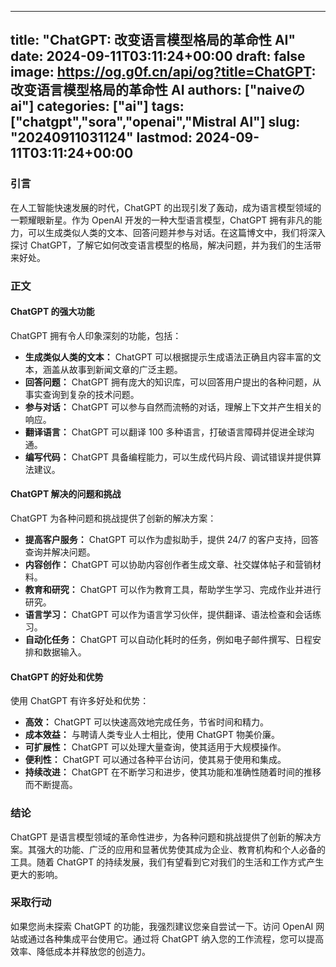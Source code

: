 
---
title: "ChatGPT: 改变语言模型格局的革命性 AI"
date: 2024-09-11T03:11:24+00:00
draft: false
image: https://og.g0f.cn/api/og?title=ChatGPT: 改变语言模型格局的革命性 AI
authors: ["naiveのai"]
categories: ["ai"]
tags: ["chatgpt","sora","openai","Mistral AI"]
slug: "20240911031124"
lastmod: 2024-09-11T03:11:24+00:00
---
### 引言

在人工智能快速发展的时代，ChatGPT 的出现引发了轰动，成为语言模型领域的一颗耀眼新星。作为 OpenAI 开发的一种大型语言模型，ChatGPT 拥有非凡的能力，可以生成类似人类的文本、回答问题并参与对话。在这篇博文中，我们将深入探讨 ChatGPT，了解它如何改变语言模型的格局，解决问题，并为我们的生活带来好处。

### 正文

#### ChatGPT 的强大功能

ChatGPT 拥有令人印象深刻的功能，包括：

- **生成类似人类的文本：** ChatGPT 可以根据提示生成语法正确且内容丰富的文本，涵盖从故事到新闻文章的广泛主题。
- **回答问题：** ChatGPT 拥有庞大的知识库，可以回答用户提出的各种问题，从事实查询到复杂的技术问题。
- **参与对话：** ChatGPT 可以参与自然而流畅的对话，理解上下文并产生相关的响应。
- **翻译语言：** ChatGPT 可以翻译 100 多种语言，打破语言障碍并促进全球沟通。
- **编写代码：** ChatGPT 具备编程能力，可以生成代码片段、调试错误并提供算法建议。

#### ChatGPT 解决的问题和挑战

ChatGPT 为各种问题和挑战提供了创新的解决方案：

- **提高客户服务：** ChatGPT 可以作为虚拟助手，提供 24/7 的客户支持，回答查询并解决问题。
- **内容创作：** ChatGPT 可以协助内容创作者生成文章、社交媒体帖子和营销材料。
- **教育和研究：** ChatGPT 可以作为教育工具，帮助学生学习、完成作业并进行研究。
- **语言学习：** ChatGPT 可以作为语言学习伙伴，提供翻译、语法检查和会话练习。
- **自动化任务：** ChatGPT 可以自动化耗时的任务，例如电子邮件撰写、日程安排和数据输入。

#### ChatGPT 的好处和优势

使用 ChatGPT 有许多好处和优势：

- **高效：** ChatGPT 可以快速高效地完成任务，节省时间和精力。
- **成本效益：** 与聘请人类专业人士相比，使用 ChatGPT 物美价廉。
- **可扩展性：** ChatGPT 可以处理大量查询，使其适用于大规模操作。
- **便利性：** ChatGPT 可以通过各种平台访问，使其易于使用和集成。
- **持续改进：** ChatGPT 在不断学习和进步，使其功能和准确性随着时间的推移而不断提高。

### 结论

ChatGPT 是语言模型领域的革命性进步，为各种问题和挑战提供了创新的解决方案。其强大的功能、广泛的应用和显著优势使其成为企业、教育机构和个人必备的工具。随着 ChatGPT 的持续发展，我们有望看到它对我们的生活和工作方式产生更大的影响。

### 采取行动

如果您尚未探索 ChatGPT 的功能，我强烈建议您亲自尝试一下。访问 OpenAI 网站或通过各种集成平台使用它。通过将 ChatGPT 纳入您的工作流程，您可以提高效率、降低成本并释放您的创造力。